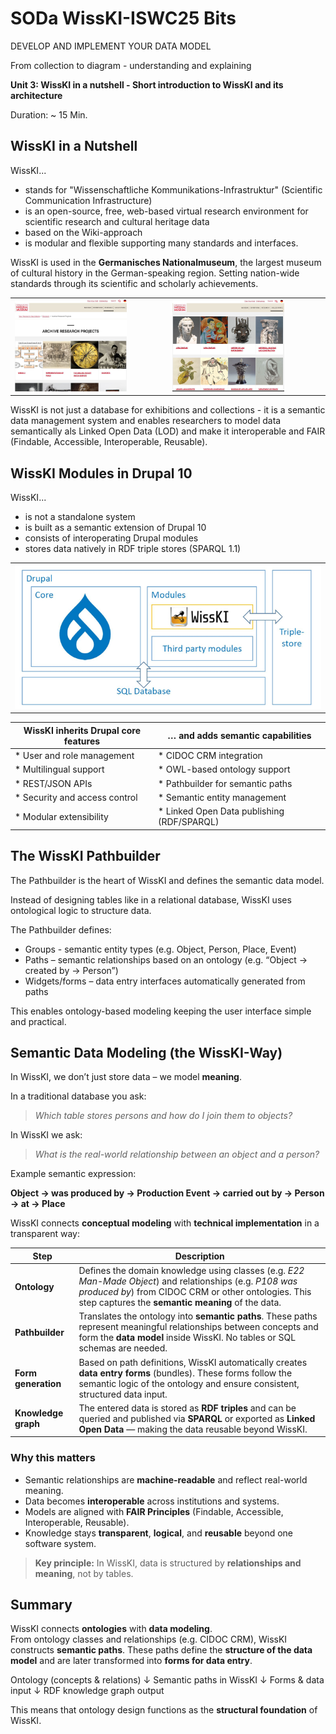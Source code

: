 
<!--
*titel:
*author:in/urheber:in: 
orcid: 
email: SODa@sammlungen.io
*lizenz: cc by
lizenzlink: https://creativecommons.org/
*persistenter OER link: 
language: 
version:  v1
beschreibung: 
format: SODa WissKI How-to-Tutorial
modultitel: 
modul: Unit 1
einheitstitel: Welcome and warm-up 
eiheit: Einheit 1
lernziel: 

baustein:
zielgruppe: https://zenodo.org/records/15574575
gestaltungsprinzip: 
keywords: ???
erstellungsdatum: 

technische metadaten:
medientyp: text
dateiformat: .md
dauer: 
größe:
software: Web

icon: https://sammlungen.io/themes/custom/brause_theme/brause_theme/logo.svg

link: https://raw.githubusercontent.com/chastik/WissKI/refs/heads/main/soda.css

-->

# SODa WissKI-ISWC25 Bits

DEVELOP AND IMPLEMENT YOUR DATA MODEL

From collection to diagram - understanding and explaining

**Unit 3:  WissKI in a nutshell - Short introduction to WissKI and its architecture**

Duration: ~ 15 Min.

## WissKI in a Nutshell

WissKI...

* stands for "Wissenschaftliche Kommunikations-Infrastruktur" (Scientific Communication Infrastructure) 
* is an open-source, free, web-based virtual research environment for scientific research and cultural heritage data
* based on the Wiki-approach
* is modular and flexible supporting many standards and interfaces.

WissKI is used in the **Germanisches Nationalmuseum**, the largest museum of cultural history in the German-speaking region. Setting nation-wide standards through its scientific and scholarly achievements.

<table>
  <tr>
    <td><img src="../assets/gnm.jpg" alt="GNM" width="75%"></td>
    <td><img src="../assets/gnm_2.JPG" alt="GNM" width="75%"></td>
  </tr>
</table>


WissKI is not just a database for exhibitions and collections - it is a semantic data management system and enables researchers to model data semantically als Linked Open Data (LOD) and make it interoperable and FAIR (Findable, Accessible, Interoperable, Reusable).

## WissKI Modules in Drupal 10

WissKI...

* is not a standalone system
* is built as a semantic extension of Drupal 10
* consists of interoperating Drupal modules
* stores data natively in RDF triple stores (SPARQL 1.1)

<table>
  <tr>
    <td><img src="../assets/wisski_architektur.png" alt="wisski" width="100%"></td>
  </tr>
</table>

| **WissKI inherits Drupal core features** | **… and adds semantic capabilities** |
|-----------------------------------------|--------------------------------------|
| * User and role management             | * CIDOC CRM integration             |
| * Multilingual support                 | * OWL-based ontology support        |
| * REST/JSON APIs                       | * Pathbuilder for semantic paths    |
| * Security and access control          | * Semantic entity management        |
| * Modular extensibility                | * Linked Open Data publishing (RDF/SPARQL) |


## The WissKI Pathbuilder

The Pathbuilder is the heart of WissKI and defines the semantic data model.

Instead of designing tables like in a relational database, WissKI uses ontological logic to structure data.

The Pathbuilder defines:

* Groups - semantic entity types (e.g. Object, Person, Place, Event)
* Paths – semantic relationships based on an ontology (e.g. “Object → created by → Person”)
* Widgets/forms – data entry interfaces automatically generated from paths

This enables ontology-based modeling keeping the user interface simple and practical.

## Semantic Data Modeling (the WissKI-Way)

In WissKI, we don’t just store data – we model **meaning**.

In a traditional database you ask:<br>
> *Which table stores persons and how do I join them to objects?*

In WissKI we ask:<br>
> *What is the real-world relationship between an object and a person?*

Example semantic expression:

**Object → was produced by → Production Event → carried out by → Person → at → Place**

WissKI connects **conceptual modeling** with **technical implementation** in a transparent way:

| Step | Description |
|------|-------------|
| **Ontology** | Defines the domain knowledge using classes (e.g. *E22 Man-Made Object*) and relationships (e.g. *P108 was produced by*) from CIDOC CRM or other ontologies. This step captures the **semantic meaning** of the data. |
| **Pathbuilder** | Translates the ontology into **semantic paths**. These paths represent meaningful relationships between concepts and form the **data model** inside WissKI. No tables or SQL schemas are needed. |
| **Form generation** | Based on path definitions, WissKI automatically creates **data entry forms** (bundles). These forms follow the semantic logic of the ontology and ensure consistent, structured data input. |
| **Knowledge graph** | The entered data is stored as **RDF triples** and can be queried and published via **SPARQL** or exported as **Linked Open Data** — making the data reusable beyond WissKI. |

### Why this matters

* Semantic relationships are **machine-readable** and reflect real-world meaning.
* Data becomes **interoperable** across institutions and systems.
* Models are aligned with **FAIR Principles** (Findable, Accessible, Interoperable, Reusable).
* Knowledge stays **transparent**, **logical**, and **reusable** beyond one software system.

> **Key principle:** In WissKI, data is structured by **relationships and meaning**, not by tables.


## Summary

WissKI connects **ontologies** with **data modeling**.  
From ontology classes and relationships (e.g. CIDOC CRM), WissKI constructs **semantic paths**. These paths define the **structure of the data model** and are later transformed into **forms for data entry**.

Ontology (concepts & relations)
↓
Semantic paths in WissKI
↓
Forms & data input
↓
RDF knowledge graph output


This means that ontology design functions as the **structural foundation** of WissKI. 



